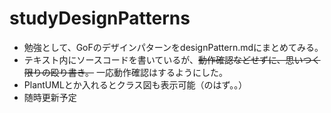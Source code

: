 # studyDesignPatterns
- 勉強として、GoFのデザインパターンをdesignPattern.mdにまとめてみる。
- テキスト内にソースコードを書いているが、~~動作確認などせずに、思いつく限りの殴り書き。~~ 一応動作確認はするようにした。
- PlantUMLとか入れるとクラス図も表示可能（のはず。。）
- 随時更新予定
